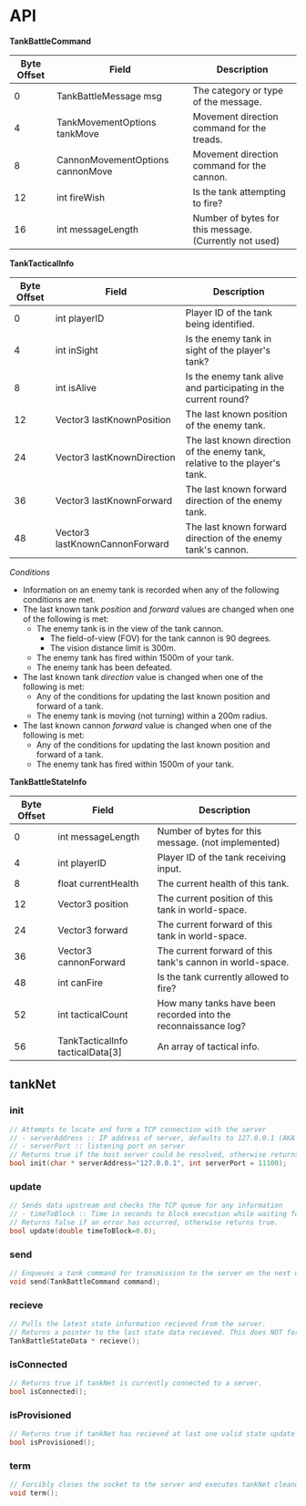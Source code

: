 # API

**TankBattleCommand**  

Byte Offset | Field                              | Description
------------|------------------------------------|-------------------------------
0           | TankBattleMessage msg              | The category or type of the message.
4           | TankMovementOptions tankMove       | Movement direction command for the treads.
8           | CannonMovementOptions cannonMove   | Movement direction command for the cannon.
12          | int fireWish                       | Is the tank attempting to fire?
16          | int messageLength                  | Number of bytes for this message. (Currently not used)

**TankTacticalInfo**

Byte Offset | Field                              | Description
------------|------------------------------------|-------------------------------
0           | int playerID                       | Player ID of the tank being identified.
4           | int inSight                        | Is the enemy tank in sight of the player's tank?
8           | int isAlive                        | Is the enemy tank alive and participating in the current round?
12          | Vector3 lastKnownPosition          | The last known position of the enemy tank.
24          | Vector3 lastKnownDirection         | The last known direction of the enemy tank, relative to the player's tank.
36          | Vector3 lastKnownForward           | The last known forward direction of the enemy tank.
48          | Vector3 lastKnownCannonForward     | The last known forward direction of the enemy tank's cannon.

*Conditions*  

- Information on an enemy tank is recorded when any of the following conditions
are met.
- The last known tank _position_ and _forward_ values are changed when one of the
following is met:  
  - The enemy tank is in the view of the tank cannon.  
    - The field-of-view (FOV) for the tank cannon is 90 degrees.
    - The vision distance limit is 300m.
  - The enemy tank has fired within 1500m of your tank.  
  - The enemy tank has been defeated.
- The last known tank _direction_ value is changed when one of the following is met:  
  - Any of the conditions for updating the last known position and forward of a tank.
  - The enemy tank is moving (not turning) within a 200m radius.  
- The last known cannon _forward_ value is changed when one of the following is met:
  - Any of the conditions for updating the last known position and forward of a tank.
  - The enemy tank has fired within 1500m of your tank.


**TankBattleStateInfo**  

Byte Offset | Field                              | Description
------------|------------------------------------|-------------------------------
0           | int messageLength                  | Number of bytes for this message. (not implemented)
4           | int playerID                       | Player ID of the tank receiving input.
8           | float currentHealth                | The current health of this tank.
12          | Vector3 position                   | The current position of this tank in world-space.
24          | Vector3 forward                    | The current forward of this tank in world-space.
36          | Vector3 cannonForward              | The current forward of this tank's cannon in world-space.
48          | int canFire                        | Is the tank currently allowed to fire?
52          | int tacticalCount                  | How many tanks have been recorded into the reconnaissance log?
56          | TankTacticalInfo tacticalData[3]   | An array of tactical info.

## tankNet

### init

```C++
// Attempts to locate and form a TCP connection with the server
// - serverAddress :: IP address of server, defaults to 127.0.0.1 (AKA localhost)
// - serverPort :: listening port on server
// Returns true if the host server could be resolved, otherwise returns false
bool init(char * serverAddress="127.0.0.1", int serverPort = 11100);
```

### update

```C++
// Sends data upstream and checks the TCP queue for any information
// - timeToBlock :: Time in seconds to block execution while waiting for information.
// Returns false if an error has occurred, otherwise returns true.
bool update(double timeToBlock=0.0);
```

### send

```C++
// Enqueues a tank command for transmission to the server on the next update.
void send(TankBattleCommand command);
```

### recieve

```C++
// Pulls the latest state information recieved from the server.
// Returns a pointer to the last state data recieved. This does NOT force a state update.
TankBattleStateData * recieve();
```

### isConnected

```C++
// Returns true if tankNet is currently connected to a server.
bool isConnected();
```

### isProvisioned

```C++
// Returns true if tankNet has recieved at last one valid state update from the server.
bool isProvisioned();
```

### term

```C++
// Forcibly closes the socket to the server and executes tankNet cleanup routines.
void term();
```
